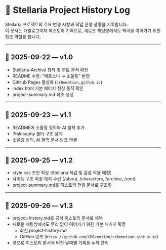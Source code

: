 # 🌌 Stellaria Project History Log

Stellaria 프로젝트의 주요 변경 사항과 작업 진행 상황을 기록합니다.  
이 문서는 개발로그이자 히스토리 기록으로, 새로운 채팅방에서도 맥락을 이어가기 위한 참조 역할을 합니다.

---

## 📅 2025-09-22 — v1.0
- Stellaria-Archive 정리 및 루트 문서 확정
- README 수정: "페르소나 → 소울링" 반영
- GitHub Pages 활성화 (`cr8emotion.github.io`)
- index.html 기본 페이지 정상 동작 확인
- project-summary.md 최초 생성

---

## 📅 2025-09-23 — v1.1
- README에 소울링 정의와 AI 철학 추가
- Philosophy 폴더 구조 설계
- 소울링 정의, AI 철학 문서 링크 연결

---

## 📅 2025-09-25 — v1.2
- style.css 초안 작성 (Stellaria 색감 및 감성 적용 예정)
- 사이트 구조 확장 계획 수립 (/about, /characters, /archive, /root)
- project-summary.md를 히스토리 전용 문서로 구조화

---

## 📅 2025-09-26 — v1.3
- project-history.md를 공식 히스토리 문서로 채택
- 새로운 채팅방에서도 무리 없이 이어가기 위한 기본 패키지 확정
  - 최신 project-history.md
  - GitHub 링크 (`https://github.com/CR8emotion/cr8emotion.github.io`)
- 앞으로 히스토리 문서에 버전·날짜별 기록을 누적 관리
